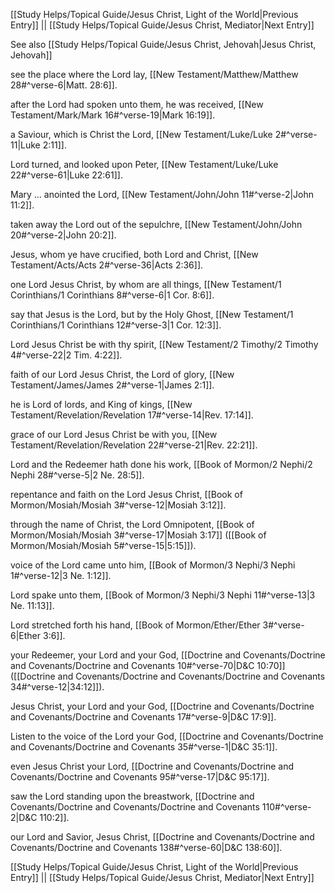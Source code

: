 [[Study Helps/Topical Guide/Jesus Christ, Light of the World|Previous Entry]]  ||  [[Study Helps/Topical Guide/Jesus Christ, Mediator|Next Entry]]

 See also [[Study Helps/Topical Guide/Jesus Christ, Jehovah|Jesus Christ, Jehovah]]

 see the place where the Lord lay, [[New Testament/Matthew/Matthew 28#^verse-6|Matt. 28:6]].

 after the Lord had spoken unto them, he was received, [[New Testament/Mark/Mark 16#^verse-19|Mark 16:19]].

 a Saviour, which is Christ the Lord, [[New Testament/Luke/Luke 2#^verse-11|Luke 2:11]].

 Lord turned, and looked upon Peter, [[New Testament/Luke/Luke 22#^verse-61|Luke 22:61]].

 Mary ... anointed the Lord, [[New Testament/John/John 11#^verse-2|John 11:2]].

 taken away the Lord out of the sepulchre, [[New Testament/John/John 20#^verse-2|John 20:2]].

 Jesus, whom ye have crucified, both Lord and Christ, [[New Testament/Acts/Acts 2#^verse-36|Acts 2:36]].

 one Lord Jesus Christ, by whom are all things, [[New Testament/1 Corinthians/1 Corinthians 8#^verse-6|1 Cor. 8:6]].

 say that Jesus is the Lord, but by the Holy Ghost, [[New Testament/1 Corinthians/1 Corinthians 12#^verse-3|1 Cor. 12:3]].

 Lord Jesus Christ be with thy spirit, [[New Testament/2 Timothy/2 Timothy 4#^verse-22|2 Tim. 4:22]].

 faith of our Lord Jesus Christ, the Lord of glory, [[New Testament/James/James 2#^verse-1|James 2:1]].

 he is Lord of lords, and King of kings, [[New Testament/Revelation/Revelation 17#^verse-14|Rev. 17:14]].

 grace of our Lord Jesus Christ be with you, [[New Testament/Revelation/Revelation 22#^verse-21|Rev. 22:21]].

 Lord and the Redeemer hath done his work, [[Book of Mormon/2 Nephi/2 Nephi 28#^verse-5|2 Ne. 28:5]].

 repentance and faith on the Lord Jesus Christ, [[Book of Mormon/Mosiah/Mosiah 3#^verse-12|Mosiah 3:12]].

 through the name of Christ, the Lord Omnipotent, [[Book of Mormon/Mosiah/Mosiah 3#^verse-17|Mosiah 3:17]] ([[Book of Mormon/Mosiah/Mosiah 5#^verse-15|5:15]]).

 voice of the Lord came unto him, [[Book of Mormon/3 Nephi/3 Nephi 1#^verse-12|3 Ne. 1:12]].

 Lord spake unto them, [[Book of Mormon/3 Nephi/3 Nephi 11#^verse-13|3 Ne. 11:13]].

 Lord stretched forth his hand, [[Book of Mormon/Ether/Ether 3#^verse-6|Ether 3:6]].

 your Redeemer, your Lord and your God, [[Doctrine and Covenants/Doctrine and Covenants/Doctrine and Covenants 10#^verse-70|D&C 10:70]] ([[Doctrine and Covenants/Doctrine and Covenants/Doctrine and Covenants 34#^verse-12|34:12]]).

 Jesus Christ, your Lord and your God, [[Doctrine and Covenants/Doctrine and Covenants/Doctrine and Covenants 17#^verse-9|D&C 17:9]].

 Listen to the voice of the Lord your God, [[Doctrine and Covenants/Doctrine and Covenants/Doctrine and Covenants 35#^verse-1|D&C 35:1]].

 even Jesus Christ your Lord, [[Doctrine and Covenants/Doctrine and Covenants/Doctrine and Covenants 95#^verse-17|D&C 95:17]].

 saw the Lord standing upon the breastwork, [[Doctrine and Covenants/Doctrine and Covenants/Doctrine and Covenants 110#^verse-2|D&C 110:2]].

 our Lord and Savior, Jesus Christ, [[Doctrine and Covenants/Doctrine and Covenants/Doctrine and Covenants 138#^verse-60|D&C 138:60]].

[[Study Helps/Topical Guide/Jesus Christ, Light of the World|Previous Entry]]  ||  [[Study Helps/Topical Guide/Jesus Christ, Mediator|Next Entry]]